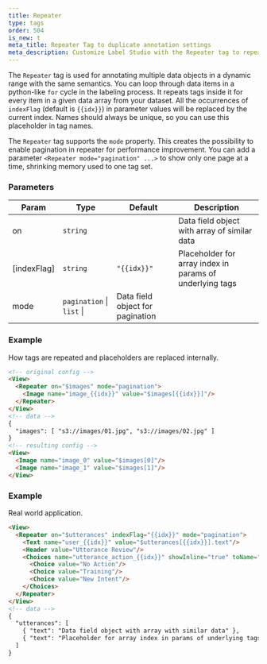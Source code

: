 ```yaml
---
title: Repeater
type: tags
order: 504
is_new: t
meta_title: Repeater Tag to duplicate annotation settings
meta_description: Customize Label Studio with the Repeater tag to repeat similar data blocks to accelerate labeling for machine learning and data science projects.
---
```


The `Repeater` tag is used for annotating multiple data objects in a dynamic range with the same semantics. You can loop through data items in a python-like `for` cycle in the labeling process.
It repeats tags inside it for every item in a given data array from your dataset. All the occurrences of `indexFlag` (default is `{{idx}}`) in parameter values will be replaced by the current index.
Names should always be unique, so you can use this placeholder in tag names.

The `Repeater` tag supports the `mode` property. This creates the possibility to enable pagination in repeater for performance improvement. You can add a parameter `<Repeater mode="pagination" ...>` to show only one page at a time, shrinking memory used to one tag set.

### Parameters

| Param | Type | Default | Description |
| --- | --- | --- | --- |
| on | <code>string</code> |  | Data field object with array of similar data |
| [indexFlag] | <code>string</code> | <code>&quot;{{idx}}&quot;</code> | Placeholder for array index in params of underlying tags |
| mode | <code>pagination</code> \| <code>list</code> \|  | Data field object for pagination |

### Example

How tags are repeated and placeholders are replaced internally.

```html
<!-- original config -->
<View>
  <Repeater on="$images" mode="pagination">
    <Image name="image_{{idx}}" value="$images[{{idx}}]"/>
  </Repeater>
</View>
<!-- data -->
{
  "images": [ "s3://images/01.jpg", "s3://images/02.jpg" ]
}
<!-- resulting config -->
<View>
  <Image name="image_0" value="$images[0]"/>
  <Image name="image_1" value="$images[1]"/>
</View>
```
### Example

Real world application.

```html
<View>
  <Repeater on="$utterances" indexFlag="{{idx}}" mode="pagination">
    <Text name="user_{{idx}}" value="$utterances[{{idx}}].text"/>
    <Header value="Utterance Review"/>
    <Choices name="utterance_action_{{idx}}" showInline="true" toName="user_{{idx}}">
      <Choice value="No Action"/>
      <Choice value="Training"/>
      <Choice value="New Intent"/>
    </Choices>
  </Repeater>
</View>
<!-- data -->
{
  "utterances": [
    { "text": "Data field object with array with similar data" },
    { "text": "Placeholder for array index in params of underlying tags" }
  ]
}
```
